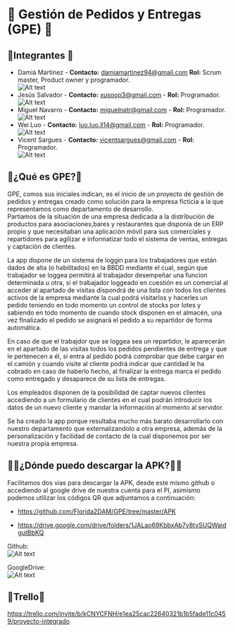 # 🚚 Gestión de Pedidos y Entregas (GPE) 🚚
## 👥Integrantes 👥

* Damià Martínez  -  **Contacto:** damiamartinez94@gmail.com
  **Rol:** Scrum master, Product owner y programador.  
  ![Alt text](https://i.ibb.co/Q8HKzxv/Image.png)
* Jesús Salvador - **Contacto:** xusoop3@gmail.com - **Rol:** Programador.  
  ![Alt text](https://i.ibb.co/VCMMKmr/image.png)
* Miguel Navarro - **Contacto:** miguelnatr@gmail.com - **Rol:** Programador.    
  ![Alt text](https://i.ibb.co/ZVMwj5W/image.png)  
* Wei Luo - **Contacto:** luo.luo.ll14@gmail.com - **Rol:** Programador.    
  ![Alt text](https://i.ibb.co/9wm9VZW/Image.png)
* Vicent Sargues - **Contacto:** vicentsargues@gmail.com - **Rol:** Programador.    
  ![Alt text](https://i.ibb.co/vdR3CPM/image.png)

## 🙇¿Qué es GPE?🙇

GPE, comos sus iniciales indican, es el inicio de un proyecto de gestión de pedidos y entregas creado como solución para la 
empresa ficticia a la que representamos como departamento de desarrollo.  
Partiamos de la situación de una empresa dedicada a la distribución de productos para asociaciones,bares y restaurantes 
que disponía de un ERP propio y que necesitaban una aplicación móvil para sus comerciales y repartidores para agilizar e
informatizar todo el sistema de ventas, entregas y captación de clientes.

La app dispone de un sistema de loggin para los trabajadores que están dados de alta (o habilitados) en la BBDD mediante el
cual, según que trabajador se loggea permitirá al trabajador desempeñar una funcion determinada u otra, si el trabajador loggeado
en cuestión es un comercial al acceder al apartado de visitas dispondrá de una lista con todos los clientes activos de la empresa
mediante la cual podrá visitarlos y hacerles un pedido teniendo en todo momento un control de stocks por lotes y sabiendo
en todo momento de cuando stock disponen en el almacén, una vez finalizado el pedido se asignará el pedido a su repartidor
de forma automática.

En caso de que el trabajdor que se loggea sea un repartidor, le aparecerán en el apartado de las visitas todos los pedidos
pendientes de entrega y que le pertenecen a él, si entra al pedido podrá comprobar que debe cargar en el camión y cuando visite
al cliente podrá indicar que cantidad le ha cobrado en caso de haberlo hecho, al finalizar la entrega marca el pedido como 
entregado y desaparece de su lista de entregas.

Los empleados disponen de la posibilidad de captar nuevos clientes accediendo a un formulario de clientes en el cual
podrán introducir los datos de un nuevo cliente y mandar la información al momento al servidor.

Se ha creado la app porque resultaba mucho más barato desarrollarlo con nuestro departamento que externalizandolo a otra
empresa, además de la personalización y facilidad de contacto de la cual disponemos por ser nuestra propia empresa.

## 🤷‍♂️¿Dónde puedo descargar la APK?🤷‍♂️

Facilitamos dos vias para descargar la APK, desde este mismo github o accediendo al google drive de nuestra cuenta para el 
PI, asimismo podemos utilizar los códigos QR que adjuntamos a continuación:

- https://github.com/Florida2DAM/GPE/tree/master/APK  

- https://drive.google.com/drive/folders/1JALao69KbbxAb7v8tvSUQWaidgutBbKQ

Github:  
![Alt text](https://i.ibb.co/rc5JXTF/Apk-Github-QR.png)

GoogleDrive:  
![Alt text](https://i.ibb.co/7zmjrbx/Apk-Google-Drive-QR.png)

## 📝Trello📝

https://trello.com/invite/b/kCNYCFNH/e1ea25cac22640321b1b5fade11c0459/proyecto-integrado
